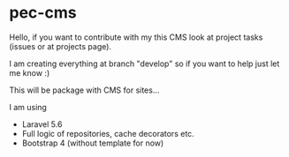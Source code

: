 # pec-cms

Hello, if you want to contribute with my this CMS look at project tasks (issues or at projects page).

I am creating everything at branch "develop" so if you want to help just let me know :)

This will be package with CMS for sites...

I am using
- Laravel 5.6
- Full logic of repositories, cache decorators etc.
- Bootstrap 4 (without template for now)
